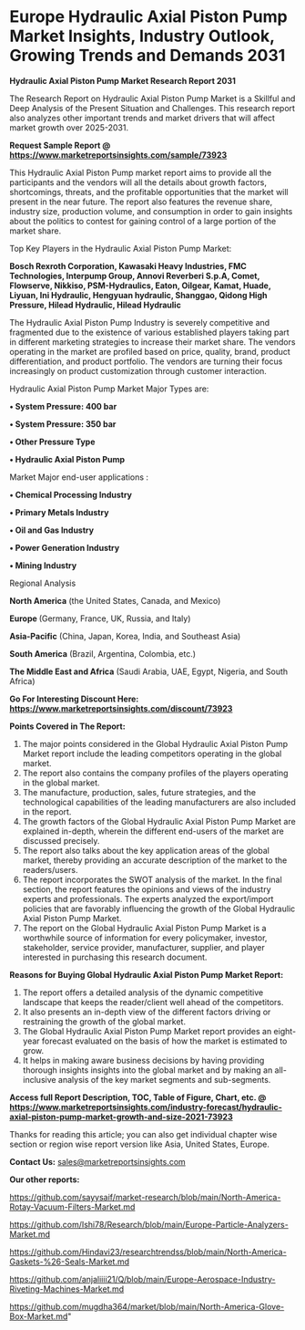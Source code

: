  # Europe Hydraulic Axial Piston Pump Market Insights, Industry Outlook, Growing Trends and Demands 2031

<strong>Hydraulic Axial Piston Pump Market Research Report 2031</strong>

The Research Report on Hydraulic Axial Piston Pump Market is a Skillful and Deep Analysis of the Present Situation and Challenges. This research report also analyzes other important trends and market drivers that will affect market growth over 2025-2031.

<strong>Request Sample Report @ <a href=https://www.marketreportsinsights.com/sample/73923>https://www.marketreportsinsights.com/sample/73923</a></strong>

This Hydraulic Axial Piston Pump market report aims to provide all the participants and the vendors will all the details about growth factors, shortcomings, threats, and the profitable opportunities that the market will present in the near future. The report also features the revenue share, industry size, production volume, and consumption in order to gain insights about the politics to contest for gaining control of a large portion of the market share.

Top Key Players in the Hydraulic Axial Piston Pump Market:

<strong>Bosch Rexroth Corporation, Kawasaki Heavy Industries, FMC Technologies, Interpump Group, Annovi Reverberi S.p.A, Comet, Flowserve, Nikkiso, PSM-Hydraulics, Eaton, Oilgear, Kamat, Huade, Liyuan, Ini Hydraulic, Hengyuan hydraulic, Shanggao, Qidong High Pressure, Hilead Hydraulic, Hilead Hydraulic</strong>

The Hydraulic Axial Piston Pump Industry is severely competitive and fragmented due to the existence of various established players taking part in different marketing strategies to increase their market share. The vendors operating in the market are profiled based on price, quality, brand, product differentiation, and product portfolio. The vendors are turning their focus increasingly on product customization through customer interaction.

Hydraulic Axial Piston Pump Market Major Types are:

<strong>• System Pressure: 400 bar

• System Pressure: 350 bar

• Other Pressure Type

• Hydraulic Axial Piston Pump</strong>

Market Major end-user applications :

<strong>• Chemical Processing Industry

• Primary Metals Industry

• Oil and Gas Industry

• Power Generation Industry

• Mining Industry</strong>

Regional Analysis

</u><strong><b>North America</b></strong> (the United States, Canada, and Mexico)

<strong><b>Europe </b></strong>(Germany, France, UK, Russia, and Italy)

<strong><b>Asia-Pacific</b></strong> (China, Japan, Korea, India, and Southeast Asia)

<strong><b>South America</b></strong> (Brazil, Argentina, Colombia, etc.)

<strong><b>The Middle East and Africa</b></strong> (Saudi Arabia, UAE, Egypt, Nigeria, and South Africa)

<strong>Go For Interesting Discount Here: <a href=https://www.marketreportsinsights.com/discount/73923>https://www.marketreportsinsights.com/discount/73923</a></strong>

<strong>Points Covered in The Report:</strong>
<ol>
  <li>The major points considered in the Global Hydraulic Axial Piston Pump Market report include the leading competitors operating in the global market.</li>
  <li>The report also contains the company profiles of the players operating in the global market.</li>
  <li>The manufacture, production, sales, future strategies, and the technological capabilities of the leading manufacturers are also included in the report.</li>
  <li>The growth factors of the Global Hydraulic Axial Piston Pump Market are explained in-depth, wherein the different end-users of the market are discussed precisely.</li>
  <li>The report also talks about the key application areas of the global market, thereby providing an accurate description of the market to the readers/users.</li>
  <li>The report incorporates the SWOT analysis of the market. In the final section, the report features the opinions and views of the industry experts and professionals. The experts analyzed the export/import policies that are favorably influencing the growth of the Global Hydraulic Axial Piston Pump Market.</li>
  <li>The report on the Global Hydraulic Axial Piston Pump Market is a worthwhile source of information for every policymaker, investor, stakeholder, service provider, manufacturer, supplier, and player interested in purchasing this research document.</li>
</ol>
<strong>Reasons for Buying Global Hydraulic Axial Piston Pump Market Report:</strong>

<ol>
  <li>The report offers a detailed analysis of the dynamic competitive landscape that keeps the reader/client well ahead of the competitors.</li>
  <li>It also presents an in-depth view of the different factors driving or restraining the growth of the global market.</li>
  <li>The Global Hydraulic Axial Piston Pump Market report provides an eight-year forecast evaluated on the basis of how the market is estimated to grow.</li>
  <li>It helps in making aware business decisions by having providing thorough insights insights into the global market and by making an all-inclusive analysis of the key market segments and sub-segments.</li>
</ol>
<strong>Access full Report Description, TOC, Table of Figure, Chart, etc. @ <a href=https://www.marketreportsinsights.com/industry-forecast/hydraulic-axial-piston-pump-market-growth-and-size-2021-73923>https://www.marketreportsinsights.com/industry-forecast/hydraulic-axial-piston-pump-market-growth-and-size-2021-73923</a></strong>


Thanks for reading this article; you can also get individual chapter wise section or region wise report version like Asia, United States, Europe.

<strong>Contact Us:</strong>
sales@marketreportsinsights.com

<strong>Our other reports:</strong>

<a href=https://github.com/sayysaif/market-research/blob/main/North-America-Rotay-Vacuum-Filters-Market.md>https://github.com/sayysaif/market-research/blob/main/North-America-Rotay-Vacuum-Filters-Market.md</a>

<a href=https://github.com/Ishi78/Research/blob/main/Europe-Particle-Analyzers-Market.md>https://github.com/Ishi78/Research/blob/main/Europe-Particle-Analyzers-Market.md</a>

<a href=https://github.com/Hindavi23/researchtrendss/blob/main/North-America-Gaskets-%26-Seals-Market.md>https://github.com/Hindavi23/researchtrendss/blob/main/North-America-Gaskets-%26-Seals-Market.md</a>

<a href=https://github.com/anjaliiii21/Q/blob/main/Europe-Aerospace-Industry-Riveting-Machines-Market.md>https://github.com/anjaliiii21/Q/blob/main/Europe-Aerospace-Industry-Riveting-Machines-Market.md</a>

<a href=https://github.com/mugdha364/market/blob/main/North-America-Glove-Box-Market.md>https://github.com/mugdha364/market/blob/main/North-America-Glove-Box-Market.md</a>"
